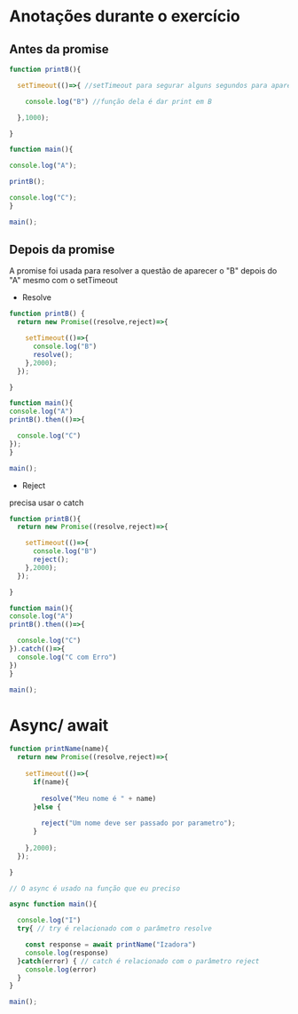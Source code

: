 # Anotações durante o exercício

## Antes da promise

~~~javascript
function printB(){

  setTimeout(()=>{ //setTimeout para segurar alguns segundos para aparecer a função,com isso o "B" não vai aparecer depois do"A"

    console.log("B") //função dela é dar print em B

  },1000);

}

function main(){

console.log("A");

printB();

console.log("C");
}

main();

~~~

## Depois da promise

A promise foi usada para resolver a questão de aparecer o "B" depois do "A" mesmo com o setTimeout

- Resolve
~~~javascript
function printB() {
  return new Promise((resolve,reject)=>{

    setTimeout(()=>{ 
      console.log("B") 
      resolve();
    },2000);
  });

}

function main(){
console.log("A")
printB().then(()=>{

  console.log("C")
});
}

main();

~~~

- Reject

precisa usar o catch

~~~javascript
function printB(){
  return new Promise((resolve,reject)=>{

    setTimeout(()=>{ 
      console.log("B") 
      reject();
    },2000);
  });

}

function main(){
console.log("A")
printB().then(()=>{

  console.log("C")
}).catch(()=>{
  console.log("C com Erro")
})
}

main();

~~~

# Async/ await 

~~~~javascript
function printName(name){
  return new Promise((resolve,reject)=>{
    
    setTimeout(()=>{ 
      if(name){
        
        resolve("Meu nome é " + name)
      }else {
        
        reject("Um nome deve ser passado por parametro");
      }
      
    },2000);
  });

}

// O async é usado na função que eu preciso

async function main(){

  console.log("I")
  try{ // try é relacionado com o parâmetro resolve

    const response = await printName("Izadora")
    console.log(response)
  }catch(error) { // catch é relacionado com o parâmetro reject
    console.log(error)
  }
}

main();

~~~~